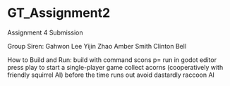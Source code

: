 # GT_Assignment2

Assignment 4 Submission

Group Siren:
Gahwon Lee
Yijin Zhao
Amber Smith
Clinton Bell


How to Build and Run:
build with command scons p=<platform>
run in godot editor 
press play to start a single-player game
collect acorns (cooperatively with friendly squirrel AI) before the time runs out
avoid dastardly raccoon AI
